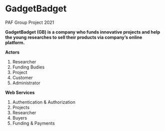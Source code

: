 # GadgetBadget
PAF Group Project 2021

**GadgetBadget (GB) is a company who funds innovative projects and help the young researches to
sell their products via company’s online platform.**

**Actors**
1. Researcher
2. Funding Budies
3. Project
4. Customer
5. Administrator

**Web Services**
1.	Authentication & Authorization
2.	Projects
3.	Researcher
4.	Buyers
5.	Funding & Payments

